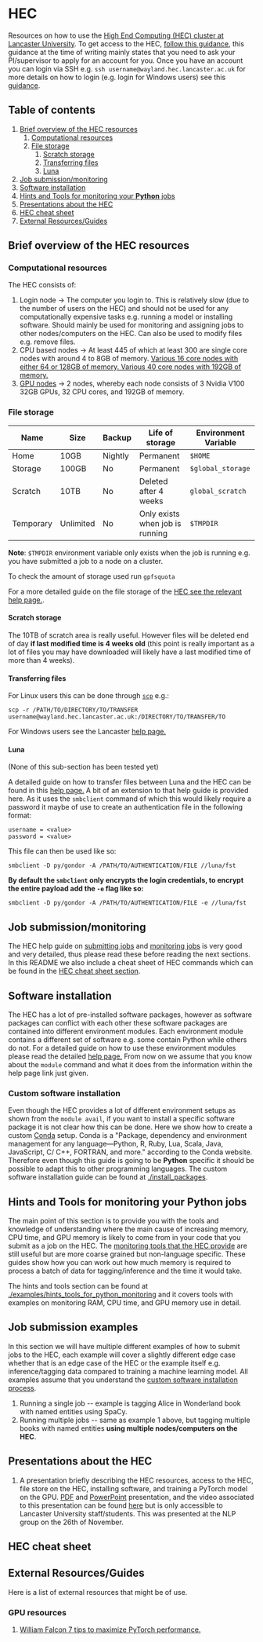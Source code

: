 # HEC

Resources on how to use the [High End Computing (HEC) cluster at Lancaster University](https://answers.lancaster.ac.uk/display/ISS/High+End+Computing+%28HEC%29+help). To get access to the HEC, [follow this guidance](https://answers.lancaster.ac.uk/display/ISS/Get+access+to+the+HEC), this guidance at the time of writing mainly states that you need to ask your PI/supervisor to apply for an account for you. Once you have an account you can login via SSH e.g. `ssh username@wayland.hec.lancaster.ac.uk` for more details on how to login (e.g. login for Windows users) see this [guidance](https://answers.lancaster.ac.uk/display/ISS/Logging+in+to+the+HEC).

## Table of contents

1. [Brief overview of the HEC resources](#brief-overview-of-the-hec-resources)
    1. [Computational resources](#computational-resources)
    2. [File storage](#file-storage)
        1. [Scratch storage](#scratch-storage)
        2. [Transferring files](#transferring-files)
        3. [Luna](#luna)
2. [Job submission/monitoring](#job-submissionmonitoring)
3. [Software installation](#software-installation)
4. [Hints and Tools for monitoring your **Python** jobs](#hints-and-tools-for-monitoring-your-python-jobs)
5. [Presentations about the HEC](#presentations-about-the-hec)
6. [HEC cheat sheet](#hec-cheat-sheet)
7. [External Resources/Guides](#external-resourcesguides)

## Brief overview of the HEC resources

### Computational resources

The HEC consists of: 

1. Login node -> The computer you login to. This is relatively slow (due to the number of users on the HEC) and should not be used for any computationally expensive tasks e.g. running a model or installing software. Should mainly be used for monitoring and assigning jobs to other nodes/computers on the HEC. Can also be used to modify files e.g. remove files.
2. CPU based nodes -> At least 445 of which at least 300 are single core nodes with around 4 to 8GB of memory. [Various 16 core nodes with either 64 or 128GB of memory. Various 40 core nodes with 192GB of memory.](https://answers.lancaster.ac.uk/display/ISS/Requesting+specific+node+types+for+jobs+on+the+HEC)
3. [GPU nodes](https://answers.lancaster.ac.uk/display/ISS/Using+GPUs+on+the+HEC) -> 2 nodes, whereby each node consists of 3 Nvidia V100 32GB GPUs, 32 CPU cores, and 192GB of memory. 

### File storage

| Name | Size | Backup | Life of storage | Environment Variable |
|------|------|--------|-----------------|----------------------|
| Home | 10GB | Nightly | Permanent | `$HOME` |
| Storage | 100GB | No | Permanent | `$global_storage` |
| Scratch | 10TB | No | Deleted after 4 weeks | `global_scratch` |
| Temporary | Unlimited | No | Only exists when job is running | `$TMPDIR` |

**Note**: `$TMPDIR` environment variable only exists when the job is running e.g. you have submitted a job to a node on a cluster.

To check the amount of storage used run `gpfsquota`

For a more detailed guide on the file storage of the [HEC see the relevant help page.](https://answers.lancaster.ac.uk/display/ISS/Using+Filestore+on+the+HEC).

#### Scratch storage

The 10TB of scratch area is really useful. However files will be deleted end of day **if last modified time is 4 weeks old** (this point is really important as a lot of files you may have downloaded will likely have a last modified time of more than 4 weeks).

#### Transferring files

For Linux users this can be done through [`scp`](https://linux.die.net/man/1/scp) e.g.:

```
scp -r /PATH/TO/DIRECTORY/TO/TRANSFER username@wayland.hec.lancaster.ac.uk:/DIRECTORY/TO/TRANSFER/TO
```

For Windows users see the Lancaster [help page.](https://answers.lancaster.ac.uk/display/ISS/Transferring+files+to+the+HEC+from+a+Windows+PC)


#### Luna

(None of this sub-section has been tested yet)

A detailed guide on how to transfer files between Luna and the HEC can be found in this [help page.](https://answers.lancaster.ac.uk/display/ISS/Transferring+files+to+the+HEC+from+luna+or+other+smb-compliant+services) A bit of an extension to that help guide is provided here. As it uses the `smbclient` command of which this would likely require a password it maybe of use to create an authentication file in the following format:

```
username = <value>
password = <value>
```

This file can then be used like so:

```
smbclient -D py/gondor -A /PATH/TO/AUTHENTICATION/FILE //luna/fst
```

**By default the `smbclient` only encrypts the login credentials, to encrypt the entire payload add the `-e` flag like so:**

```
smbclient -D py/gondor -A /PATH/TO/AUTHENTICATION/FILE -e //luna/fst
```

## Job submission/monitoring

The HEC help guide on [submitting jobs](https://answers.lancaster.ac.uk/display/ISS/Submitting+jobs+on+the+HEC) and [monitoring jobs](https://answers.lancaster.ac.uk/display/ISS/Monitoring+jobs+on+the+HEC) is very good and very detailed, thus please read these before reading the next sections. In this README we also include a cheat sheet of HEC commands which can be found in the [HEC cheat sheet section](#hec-cheat-sheet).

## Software installation

The HEC has a lot of pre-installed software packages, however as software packages can conflict with each other these software packages are contained into different environment modules. Each environment module contains a different set of software e.g. some contain Python while others do not. For a detailed guide on how to use these environment modules please read the detailed [help page.](https://answers.lancaster.ac.uk/display/ISS/Using+environment+modules+on+the+HEC) From now on we assume that you know about the `module` command and what it does from the information within the help page link just given.

### Custom software installation

Even though the HEC provides a lot of different environment setups as shown from the `module avail`, if you want to install a specific software package it is not clear how this can be done. Here we show how to create a custom [Conda](https://docs.conda.io/en/latest/) setup. Conda is a "Package, dependency and environment management for any language—Python, R, Ruby, Lua, Scala, Java, JavaScript, C/ C++, FORTRAN, and more." according to the Conda website. Therefore even though this guide is going to be **Python** specific it should be possible to adapt this to other programming languages. The custom software installation guide can be found at [./install_packages](./install_packages).

## Hints and Tools for monitoring your **Python** jobs 

The main point of this section is to provide you with the tools and knowledge of understanding where the main cause of increasing memory, CPU time, and GPU memory is likely to come from in your code that you submit as a job on the HEC. The [monitoring tools that the HEC provide](https://answers.lancaster.ac.uk/display/ISS/Monitoring+jobs+on+the+HEC) are still useful but are more coarse grained but non-language specific. These guides show how you can work out how much memory is required to process a batch of data for tagging/inference and the time it would take.

The hints and tools section can be found at [./examples/hints_tools_for_python_monitoring](./examples/hints_tools_for_python_monitoring) and it covers tools with examples on monitoring RAM, CPU time, and GPU memory use in detail.

## Job submission examples

In this section we will have multiple different examples of how to submit jobs to the HEC, each example will cover a slightly different edge case whether that is an edge case of the HEC or the example itself e.g. inference/tagging data compared to training a machine learning model. All examples assume that you understand the [custom software installation process](#custom-software-installation).

1. Running a single job -- example is tagging Alice in Wonderland book with named entities using SpaCy.
2. Running multiple jobs -- same as example 1 above, but tagging multiple books with named entities **using multiple nodes/computers on the HEC**.


## Presentations about the HEC

1. A presentation briefly describing the HEC resources, access to the HEC, file store on the HEC, installing software, and training a PyTorch model on the GPU. [PDF](./presentations/26_11_20/NLP%20Group%2026_11_20.pdf) and [PowerPoint](./presentations/26_11_20/NLP%20Group%2026_11_20.pptx) presentation, and the video associated to this presentation can be found [here](https://web.microsoftstream.com/video/e510670c-2bce-4cdd-8abf-95631fccdc5f) but is only accessible to Lancaster University staff/students. This was presented at the NLP group on the 26th of November.

## HEC cheat sheet


## External Resources/Guides

Here is a list of external resources that might be of use.

### GPU resources

1. [William Falcon 7 tips to maximize PyTorch performance.](https://towardsdatascience.com/7-tips-for-squeezing-maximum-performance-from-pytorch-ca4a40951259)
